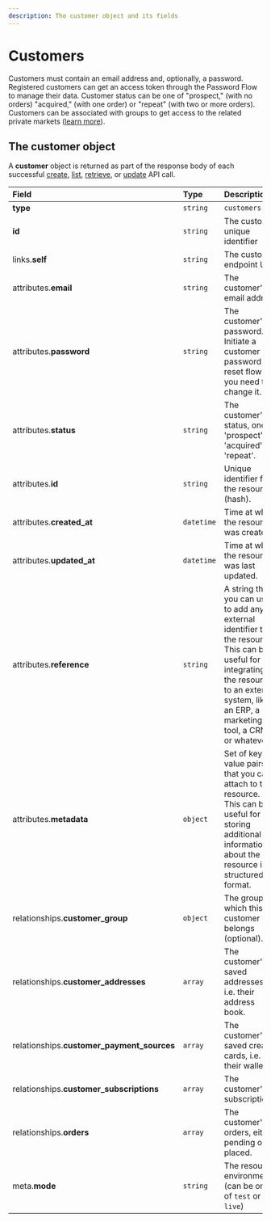 ```yaml
---
description: The customer object and its fields
---
```


# Customers

Customers must contain an email address and, optionally, a password. Registered customers can get an access token through the Password Flow to manage their data. Customer status can be one of "prospect," \(with no orders\) "acquired," \(with one order\) or "repeat" \(with two or more orders\). Customers can be associated with groups to get access to the related private markets \([learn more](https://docs.commercelayer.io/api/resources/customer_groups)\).

## The customer object

A **customer** object is returned as part of the response body of each successful [create](https://docs.commercelayer.io/api/resources/customers/create_customer), [list](https://docs.commercelayer.io/api/resources/customers/list_customers), [retrieve](https://docs.commercelayer.io/api/resources/customers/retrieve_customer), or [update](https://docs.commercelayer.io/api/resources/customers/update_customer) API call.

| Field | Type | Description |
| :--- | :--- | :--- |
| **type** | `string` | `customers` |
| **id** | `string` | The customer unique identifier |
| links.**self** | `string` | The customer endpoint URL |
| attributes.**email** | `string` | The customer's email address |
| attributes.**password** | `string` | The customer's password. Initiate a customer password reset flow if you need to change it. |
| attributes.**status** | `string` | The customer's status, one of 'prospect', 'acquired', or 'repeat'. |
| attributes.**id** | `string` | Unique identifier for the resource \(hash\). |
| attributes.**created\_at** | `datetime` | Time at which the resource was created. |
| attributes.**updated\_at** | `datetime` | Time at which the resource was last updated. |
| attributes.**reference** | `string` | A string that you can use to add any external identifier to the resource. This can be useful for integrating the resource to an external system, like an ERP, a marketing tool, a CRM, or whatever. |
| attributes.**metadata** | `object` | Set of key-value pairs that you can attach to the resource. This can be useful for storing additional information about the resource in a structured format. |
| relationships.**customer\_group** | `object` | The group to which this customer belongs \(optional\). |
| relationships.**customer\_addresses** | `array` | The customer's saved addresses, i.e. their address book. |
| relationships.**customer\_payment\_sources** | `array` | The customer's saved creadit cards, i.e. their wallet. |
| relationships.**customer\_subscriptions** | `array` | The customer's subscriptions. |
| relationships.**orders** | `array` | The customer's orders, either pending or placed. |
| meta.**mode** | `string` | The resource environment \(can be one of `test` or `live`\) |

